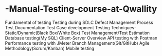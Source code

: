 # -Manual-Testing-course-at-Qwallity
Fundamental of testing Testing during SDLC Defect Management Process Test Documentation Test Case development Testing Techniques- Static/Dynamic(Black Box/White Box) Test Management/Test Estimation Database testing(My SQL) Client-Server Overview API testing with Postman Performance testing with JMeter Branch Management(Git/GitHub) Agile Methodology(Scrum/Kanban) Mobile testing
